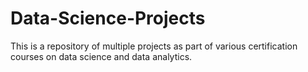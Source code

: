 # Data-Science-Projects

This is a repository of multiple projects as part of various certification courses on data science and data analytics. 
